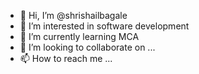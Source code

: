 - 👋 Hi, I’m @shrishailbagale
- 👀 I’m interested in software development
- 🌱 I’m currently learning MCA
- 💞️ I’m looking to collaborate on ...
- 📫 How to reach me ...

<!---
shrishailbagale/shrishailbagale is a ✨ special ✨ repository because its `README.md` (this file) appears on your GitHub profile.
You can click the Preview link to take a look at your changes.
--->
